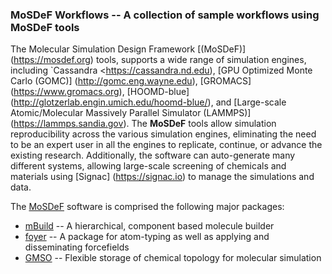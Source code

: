 ### MoSDeF Workflows -- A collection of sample workflows using MoSDeF tools

The Molecular Simulation Design Framework [(MoSDeF)] (https://mosdef.org) tools, supports a wide range of simulation engines, including `Cassandra <https://cassandra.nd.edu), [GPU Optimized Monte Carlo (GOMC)] (http://gomc.eng.wayne.edu), [GROMACS] (https://www.gromacs.org), [HOOMD-blue] (http://glotzerlab.engin.umich.edu/hoomd-blue/), and [Large-scale Atomic/Molecular Massively Parallel Simulator (LAMMPS)] (https://lammps.sandia.gov).  The **MoSDeF** tools allow simulation reproducibility across the various simulation engines, eliminating the need to be an expert user in all the engines to replicate, continue, or advance the existing research.  Additionally, the software can auto-generate many different systems, allowing large-scale screening of chemicals and materials using [Signac] (https://signac.io) to manage the simulations and data.

The [MoSDeF](https://mosdef.org) software is comprised the following major packages:
- [mBuild](https://mbuild.mosdef.org/en/stable/) -- A hierarchical, component based molecule builder
- [foyer](https://foyer.mosdef.org/en/stable/) -- A package for atom-typing as well as applying and disseminating forcefields
- [GMSO](https://gmso.mosdef.org/en/stable/) -- Flexible storage of chemical topology for molecular simulation

